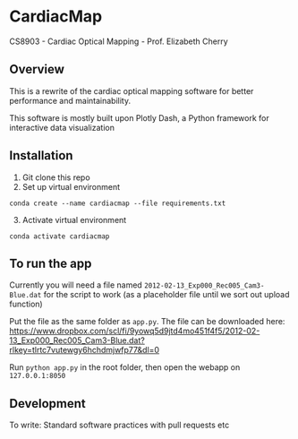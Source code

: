# CardiacMap
CS8903 - Cardiac Optical Mapping - Prof. Elizabeth Cherry

## Overview
This is a rewrite of the cardiac optical mapping software for better performance and maintainability.

This software is mostly built upon Plotly Dash, a Python framework for interactive data visualization

## Installation
1. Git clone this repo
2. Set up virtual environment

`conda create --name cardiacmap --file requirements.txt`

3. Activate virtual environment

`conda activate cardiacmap`


## To run the app
Currently you will need a file named `2012-02-13_Exp000_Rec005_Cam3-Blue.dat` for the script to work (as a placeholder file until we sort out upload function)

Put the file as the same folder as `app.py`. The file can be downloaded here:
https://www.dropbox.com/scl/fi/9yowq5d9jtd4mo451f4f5/2012-02-13_Exp000_Rec005_Cam3-Blue.dat?rlkey=tlrtc7vutewgy6hchdmjwfp77&dl=0

Run `python app.py` in the root folder, then open the webapp on `127.0.0.1:8050`

## Development
To write: 
Standard software practices with pull requests etc